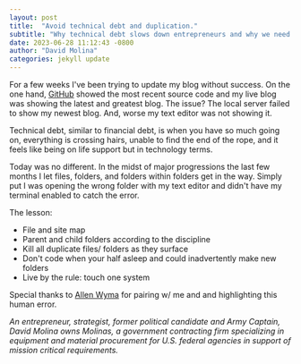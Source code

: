 ```yaml
---
layout: post
title:  "Avoid technical debt and duplication."
subtitle: "Why technical debt slows down entrepreneurs and why we need to kill duplication."
date: 2023-06-28 11:12:43 -0800
author: "David Molina"
categories: jekyll update
---
```


For a few weeks I've been trying to update my blog without success. On the one hand, [GitHub](https://github.com/davidmolina/) showed the most recent source code and my live blog was showing the latest and greatest blog. The issue? The local server failed to show my newest blog. And, worse my text editor was not showing it.

Technical debt, similar to financial debt, is when you have so much going on, everything is crossing hairs, unable to find the end of the rope, and it feels like being on life support but in technology terms.

Today was no different. In the midst of major progressions the last few months I let files, folders, and folders within folders get in the way. Simply put I was opening the wrong folder with my text editor and didn't have my terminal enabled to catch the error.

The lesson:
- File and site map
- Parent and child folders according to the discipline
- Kill all duplicate files/ folders as they surface
- Don't code when your half asleep and could inadvertently make new folders
- Live by the rule: touch one system

Special thanks to [Allen Wyma](https://softwareengineeringdaily.com/2021/05/29/flutter-native-web-and-mobile-app-development-with-allen-wyma/) for pairing w/ me and and highlighting this human error.

*An entrepreneur, strategist, former political candidate and Army Captain, David Molina owns Molinas, a government contracting firm specializing in equipment and material procurement for U.S. federal agencies in support of mission critical requirements.*
